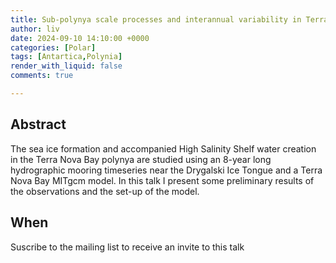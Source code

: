 ```yaml
---
title: Sub-polynya scale processes and interannual variability in Terra Nova Bay
author: liv
date: 2024-09-10 14:10:00 +0000
categories: [Polar]
tags: [Antartica,Polynia]
render_with_liquid: false
comments: true

---
```



## Abstract

The sea ice formation and accompanied High Salinity Shelf water creation in the Terra Nova Bay polynya are
studied using an 8-year long hydrographic mooring timeseries near the Drygalski Ice Tongue and a Terra Nova
Bay MITgcm model. In this talk I present some preliminary results of the observations and the set-up of the
model.



## When

Suscribe to the mailing list to receive an invite to this talk
